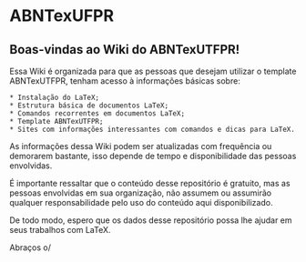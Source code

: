 # ABNTexUFPR

## Boas-vindas ao Wiki do ABNTexUTFPR!

Essa Wiki é organizada para que as pessoas que desejam utilizar o template ABNTexUTFPR, tenham acesso à informações básicas sobre:

	* Instalação do LaTeX;
	* Estrutura básica de documentos LaTeX;
	* Comandos recorrentes em documentos LaTeX;
	* Template ABNTexUTFPR;
	* Sites com informações interessantes com comandos e dicas para LaTeX.

As informações dessa Wiki podem ser atualizadas com frequência ou demorarem bastante, isso depende de tempo e disponibilidade das pessoas envolvidas.

É importante ressaltar que o conteúdo desse repositório é gratuito, mas as pessoas envolvidas em sua organização, não assumem ou assumirão qualquer responsabilidade pelo uso do conteúdo aqui disponibilizado.

De todo modo, espero que os dados desse repositório possa lhe ajudar em seus trabalhos com LaTeX.

Abraços o/
